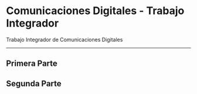 # Comunicaciones Digitales - Trabajo Integrador
Trabajo Integrador de Comunicaciones Digitales

---

## Primera Parte

## Segunda Parte
